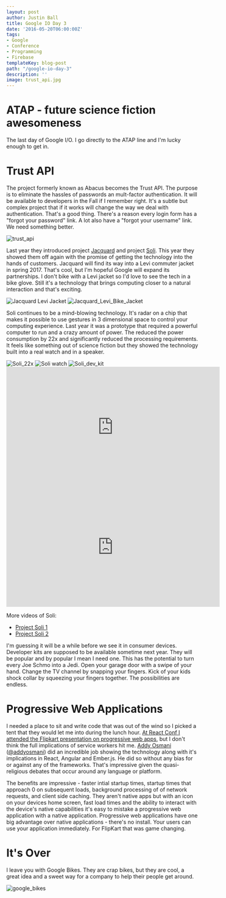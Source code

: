 ```yaml
---
layout: post
author: Justin Ball
title: Google IO Day 3
date: '2016-05-20T06:00:00Z'
tags:
- Google
- Conference
- Programming
- Firebase
templateKey: blog-post
path: "/google-io-day-3"
description: ''
image: trust_api.jpg
---
```


# ATAP - future science fiction awesomeness


The last day of Google I/O. I go directly to the ATAP line and I'm lucky enough to get in.

# Trust API
The project formerly known as Abacus becomes the Trust API. The purpose is to eliminate the hassles of passwords an mult-factor authentication. It will be available to developers in the Fall if I remember right. It's a subtle but complex project that if it works will change the way we deal with authentication. That's a good thing. There's a reason every login form has a "forgot your password" link. A lot also have a "forgot your username" link. We need something better.
<div class="post-images">
  <img src="trust_api.jpg" alt="trust_api" />
</div>

Last year they introduced project <a href="http://atap.google.com/jacquard/">Jacquard</a> and project <a href="http://atap.google.com/soli/">Soli</a>. This year they showed them off again with the promise of getting the technology into the hands of customers. Jacquard will find its way into a Levi commuter jacket in spring 2017. That's cool, but I'm hopeful Google will expand its partnerships. I don't bike with a Levi jacket so I'd love to see the tech in a bike glove. Still it's a technology that brings computing closer to a natural interaction and that's exciting.
<div class="post-images">
  <img src="Jacquard_Levi_Jacket.jpg" alt="Jacquard Levi Jacket" />
  <img src="Jacquard_Levi_Bike_Jacket.jpg" alt="Jacquard_Levi_Bike_Jacket" />
</div>

Soli continues to be a mind-blowing technology. It's radar on a chip that makes it possible to use gestures in 3 dimensional space to control your computing experience. Last year it was a prototype that required a powerful computer to run and a crazy amount of power. The reduced the power consumption by 22x and significantly reduced the processing requirements. It feels like something out of science fiction but they showed the technology built into a real watch and in a speaker.
<div class="post-images">
  <img src="Soli_22x.jpg" alt="Soli_22x" />
  <img src="Soli_watch.jpg" alt="Soli watch" />
  <img src="Soli_dev_kit.jpg" alt="Soli_dev_kit" />
</div>

<div class="post-images">
  <iframe width="560" height="315" src="https://www.youtube.com/embed/FKe3ppAekr0" frameborder="0" allowfullscreen></iframe>
</div>

<div class="post-images">
  <iframe width="560" height="315" src="https://www.youtube.com/embed/dq8tv0ZhdF0" frameborder="0" allowfullscreen></iframe>
</div>

More videos of Soli:
<ul>
  <li><a href="https://www.youtube.com/watch?v=T7mcuC9e1VM">Project Soli 1</a></li>
  <li><a href="https://www.youtube.com/watch?v=QJrleJmGgxY">Project Soli 2</a></li>
</ul>

I'm guessing it will be a while before we see it in consumer devices. Developer kits are supposed to be available sometime next year. They will be popular and by popular I mean I need one. This has the potential to turn every Joe Schmo into a Jedi. Open your garage door with a swipe of your hand. Change the TV channel by snapping your fingers. Kick of your kids shock collar by squeezing your fingers together. The possibilities are endless.

# Progressive Web Applications
I needed a place to sit and write code that was out of the wind so I picked a tent that they would let me into during the lunch hour. <a href="https://www.youtube.com/watch?v=m2tvYGCdOzs" title="Aditya Punjani - Building a Progressive Web App">At React Conf I attended the Flipkart presentation on progressive web apps</a>, but I don't think the full implications of service workers hit me. <a href="https://addyosmani.com/">Addy Osmani</a> (<a href="https://twitter.com/addyosmani?lang=en">@addyosmani</a>) did an incredible job showing the technology along with it's implications in React, Angular and Ember.js. He did so without any bias for or against any of the frameworks. That's impressive given the quasi-religious debates that occur around any language or platform.

The benefits are impressive - faster intial startup times, startup times that approach 0 on subsequent loads, background processing of of network requests, and client side caching. They aren't native apps but with an icon on your devices home screen, fast load times and the ability to interact with the device's native capabilities it's easy to mistake a progressive web application with a native application. Progressive web applications have one big advantage over native applications - there's no install. Your users can use your application immediately. For FlipKart that was game changing.

# It's Over
I leave you with Google Bikes. They are crap bikes, but they are cool, a great idea and a sweet way for a company to help their people get around.
<div class="post-images">
  <img src="google_bikes.jpg" alt="google_bikes" />
</div>
